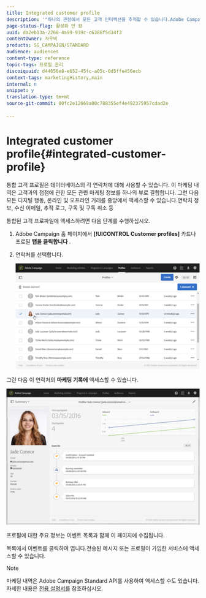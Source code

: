```yaml
---
title: Integrated customer profile
description: '"하나의 관점에서 모든 고객 인터랙션을 추적할 수 있습니다.Adobe Campaign 통합 고객 프로필은 고객 라이프사이클 전반에서 업데이트됩니다."'
page-status-flag: 활성화 안 함
uuid: da2eb13a-2268-4a99-939c-c6388f5d34f3
contentOwner: 자우비
products: SG_CAMPAIGN/STANDARD
audience: audiences
content-type: reference
topic-tags: 프로필 관리
discoiquuid: d44656e8-e652-45fc-a05c-0d5ffe456ecb
context-tags: marketingHistory,main
internal: n
snippet: y
translation-type: tm+mt
source-git-commit: 00fc2e12669a00c788355ef4e492375957cdad2e

---
```



# Integrated customer profile{#integrated-customer-profile}

통합 고객 프로필은 데이터베이스의 각 연락처에 대해 사용할 수 있습니다. 이 마케팅 내역은 고객과의 접점에 관한 모든 관련 마케팅 정보를 하나의 뷰로 결합합니다. 그런 다음 모든 디지털 행동, 온라인 및 오프라인 거래를 중앙에서 액세스할 수 있습니다.연락처 정보, 수신 이메일, 추적 로그, 구독 및 구독 취소 등

통합된 고객 프로파일에 액세스하려면 다음 단계를 수행하십시오.

1. Adobe Campaign 홈 페이지에서 **[!UICONTROL Customer profiles]** 카드나 프로필 **탭을 클릭합니다** .
1. 연락처를 선택합니다.

   ![](assets/mkt_hist_access.png)

그런 다음 이 연락처의 **마케팅 기록에** 액세스할 수 있습니다.

![](assets/mkt_hist_view.png)

프로필에 대한 주요 정보는 이벤트 목록과 함께 이 페이지에 수집됩니다.

목록에서 이벤트를 클릭하여 엽니다.전송된 메시지 또는 프로필이 가입한 서비스에 액세스할 수 있습니다.

>[!NOTE]
>
>마케팅 내역은 Adobe Campaign Standard API를 사용하여 액세스할 수도 있습니다. 자세한 내용은 [전용 설명서를](https://final-docs.campaign.adobe.com/doc/standard/en/api/ACS_API.html#interacting-with-marketing-history) 참조하십시오.

